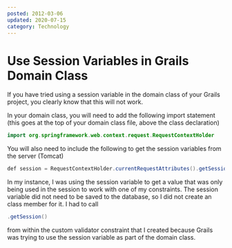 ```yaml
---
posted: 2012-03-06
updated: 2020-07-15
category: Technology
---
```


# Use Session Variables in Grails Domain Class

If you have tried using a session variable in the domain class of your Grails project, you clearly know that this will not work. 

In your domain class, you will need to add the following import statement (this goes at the top of your domain class file, above the class declaration)

```java
import org.springframework.web.context.request.RequestContextHolder 
```

You will also need to include the following to get the session variables from the server (Tomcat)

```java
def session = RequestContextHolder.currentRequestAttributes().getSession() 
```

In my instance, I was using the session variable to get a value that was only being used
in the session to work with one of my constraints. The session variable did not need to
be saved to the database, so I did not create an class member for it.  I had to call 
```java
.getSession()
``` 
from within the custom validator constraint that I created because Grails was trying to 
use the session variable as part of the domain class.

